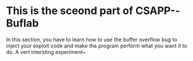 # This is the sceond part of CSAPP--Buflab
In this section, you have to learn how to use the buffer overflow bug to inject your exploit code and make the program perform what you want it to do.
A vert intersting experiment~
